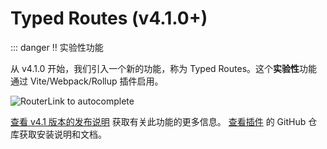 # Typed Routes (v4.1.0+)

::: danger ‼️ 实验性功能

从 v4.1.0 开始，我们引入一个新的功能，称为 Typed Routes。这个**实验性**功能通过 Vite/Webpack/Rollup 插件启用。

![RouterLink to autocomplete](https://user-images.githubusercontent.com/664177/176442066-c4e7fa31-4f06-4690-a49f-ed0fd880dfca.png)

[查看 v4.1 版本的发布说明](https://github.com/vuejs/router/releases/tag/v4.1.0) 获取有关此功能的更多信息。
[查看插件](https://github.com/posva/unplugin-vue-router) 的 GitHub 仓库获取安装说明和文档。
